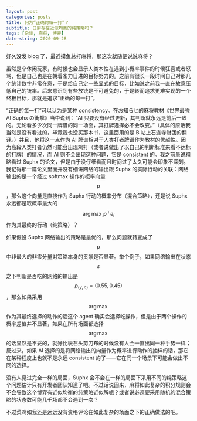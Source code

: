 ```yaml
---
layout: post
categories: posts
title: 何为“正确的每一打”？
subtitle: 日麻存在近似均衡的纯策略吗？
tags: [杂谈, 麻将, 博弈]
date-string: 2020-09-28
---
```


好久没发 blog 了，最近摸鱼总打麻将，那这次就随便说说麻将？

虽然是个休闲玩家，有时候也会显示人类本性在遇到小概率事件的时候狂喜或者怒骂，但是自己也是在朝着雀力日进的目标努力的。之前有很长一段时间自己对那几个统计数字非常在意，于是给自己定一些显式的目标，比如说之前我一直在故意压低自己的铳率。后来意识到有些放铳是不可避免的，于是转而追求更难实现的一个终极目标，那就是追求“正确的每一打”。

“正确的每一打”可以认为是某种 consistency。在お知らせ的麻将教材《世界最強 AI Suphx の衝撃》当中说到：“AI 只要没有经过更新，其判断就永远是前后一致的。无论看多少次同一牌谱的同一场面，其打牌选择必不会改变。”（具体的原话我当然是没有看过的，毕竟我也没买那本书，这里面用的是 B 站上石连寺财团的翻译。）并且，他将这一点作为 AI 牌谱相对于人类打者牌谱作为教材的优越性。因为高段人类打者仍然可能会出现鸡打（或者说做出了以自己的判断标准来看不达标的打牌）的情况，而 AI 则不会出现这种问题，它是 consistent 的。我之前虽说粗略看过 Suphx 的论文，但是由于没仔细看而且时间过了太久可能会印象不深刻。我记得那一篇论文里面并没有细讲网络的输出跟 Suphx 的实际行动的关联：网络输出的是一个经过 softmax 操作的概率向量 $$p$$，那么这个向量是直接作为 Suphx 行动的概率分布（混合策略），还是说 Suphx 永远都是取概率最大的 $$\arg\max{_i}p^\top e_i$$ 作为其最终的行动（纯策略）？

如果假设 Suphx 网络输出的策略是最优的，那么问题就转变成了 $$p$$ 中非最大的非零分量对策略本身的贡献是否显著。举个例子，如果网络输出在状态 $$s$$ 之下判断是否吃的网络的输出是 $$p_{(y,n)}=(0.55,0.45)$$，那么如果采用 $$\arg\max$$ 作为其最终选择的动作的话这个 agent 确实会选择吃操作，但是由于两个操作的概率差值并不显著，如果在所有场面都选择 $$\arg\max$$ 的话显然是不妥的，就好比玩石头剪刀布的时候没有人会一直出同一种手势一样；反过来，如果 AI 选择的是将网络输出的向量作为概率进行动作的抽样的话，那它在某种程度上也就不是永远 consistent 的了——它在同一个场景下可能会做出不同的选择。

没有人见过完全一样的局面，Suphx 会不会在一样的局面下采用不同的纯策略这个问题估计只有开发者团队知道了吧。不过话说回来，麻将如此复杂的积分规则会不会导致这个博弈有近似均衡的纯策略近似解呢？或者说必须要采用随机的混合策略的状态数可能几千场都不会遇到一次？

不过菜鸡如我还是远远没有资格评论在如此复杂的场面之下的正确做法的吧。
